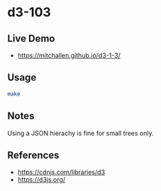 d3-103
==

## Live Demo

* https://mitchallen.github.io/d3-1-3/

## Usage

```sh
make
```

## Notes

Using a JSON hierachy is fine for small trees only.

## References

* https://cdnjs.com/libraries/d3
* https://d3js.org/
